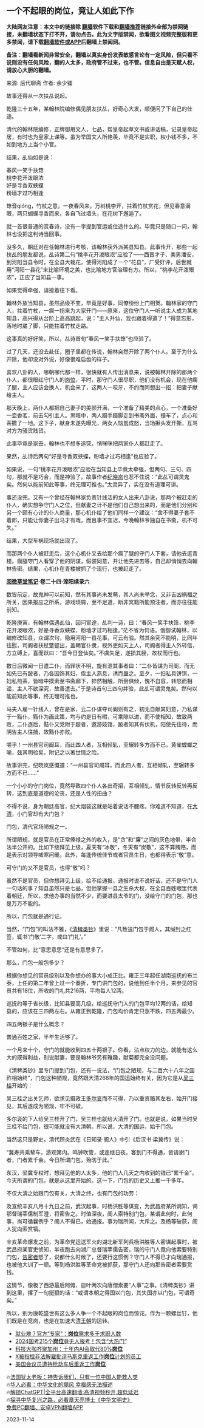  <!-- 面包屑导航 --> <h2>一个不起眼的岗位，竟让人如此下作</h2> <p class="notice"><b>大陆网友注意：本文中的链接除 <a href="https://github.com/bannedbook/fanqiang" >翻墙</a>软件下载和<a href="https://github.com/killgcd/justmysocks/blob/master/README.md">翻墙推荐</a>链接外全部为禁网链接，未翻墙状态下打不开，请勿点击。此为文字版禁闻，欲看图文视频完整版和更多禁闻，请下载<a href="https://github.com/bannedbook/fanqiang">翻墙软件或APP</a>后翻墙上禁闻网。</p><p>备注：翻墙看新闻非常安全，翻墙以真实身份发表敏感言论有一定风险，但只看不说则没有任何风险，翻的人太多，政府管不过来，也不管。信息自由是天赋人权，请放心大胆的翻墙。</b></p>  <div class="entry"> <p>来源:&nbsp;后代聊斋                            作者:&nbsp;余少镭                           </p> <p>故事还得从一次扶乩说起。</p> <p>乾隆三十五年，某翰林院编修偶见朋友扶乩，好奇心大发，顺便问了下自己的仕途。</p> <p>清代的翰林院编修，正牌御用文人，七品，帮皇帝起草文书或讲话稿，记录皇帝起居，有时也为皇家上课等。虽为举国文人所艳羡，毕竟不是实职，权小钱不多，不如到地方上当个小官。</p> <p>结果，乩仙如是说：</p> <p>春风一笑手扶筇<br />	桃李花开泼眼浓<br />	好是寻香双蛱蝶<br />	粉墙才过巧相逢</p> <p>筇音qióng，竹杖之意。一夜春风来，万树桃李开，拄着竹杖赏花，但见春意满眼，两只蝴蝶寻香而来，各自飞过墙头，在花树下邂逅了。</p> <p>就一首很普通的赏春诗，没有一字提到官运或仕途什么的。毕竟只是随口一问，翰林也没把这判诗当回事。</p> <p>没多久，朝廷对在任翰林进行考核，该翰林获外派某县知县。此事传开，那些一起扶乩的朋友都说，乩诗第二句“桃李花开泼眼浓”应验了——西晋才子、美男潘安，到河阳当县令时，在全县大栽花，使得河阳成了一个“花县”，广受好评，后世就用“河阳一县花”来比喻环境之美，也比喻地方官治理有方。所以，“桃李花开泼眼浓”，正应了当知县一事。</p> <p>如果觉得牵强，请接着往下看。</p> <p>翰林外放当知县，虽然品级不变，毕竟是好事，同僚纷纷上门相贺。翰林家的守门人，拄着竹杖，一瘸一拐来为大家开门——原来，这位守门人一听说主人成为某地知县，高兴得从台阶上高高跳起，说：“主人升仙，我也跟着得道了！”得意忘形，落地时崴了脚，只能拄着竹杖走路。</p> <p>这事真的好好笑，所以，乩诗首句“春风一笑手扶筇”也应验了。</p> <p>过了几天，还没去赴任，圈子里都在传说，翰林突然开除了两个仆人。至于为什么开除，他却没对外说，好像很难启齿的样子。</p> <p>喜欢八卦的人，哪朝哪代都一样，很快就有人传出消息来，说被翰林开除的那两个仆人，都很眼红守门人的<a href="https://www.bannedbook.org/bnews/tag/%E5%B2%97%E4%BD%8D/" class="st_tag internal_tag" rel="tag" title="标签 岗位 下的日志">岗位</a>，平时，那守门人很尽职，他们没有机会，现在他瘸了腿，主人应该会换人，机会来了，这两人一咬牙，不约而同想出一招：把妻子献给主人。</p> <p>那天晚上，两仆人都把自己妻子的美颜开满，一个准备了精美的点心，一个准备好一壶香茗，前去勾引主人。黑暗中，两人蹑手蹑脚走到书斋外面，撞车了，点心和茶撒了一地。这下子，献身未遂先曝光，两女人恼羞成怒，当场揪头发开撕，互骂对方为骚货贱货。</p> <p>此事毕竟是家丑，翰林也不想多追究，悄咪咪把两家仆人都赶走了。</p> <p>果然，乩诗后两句“好是寻香双蛱蝶，粉墙才过巧相逢”也应验了。</p> <p>如果说，一句“桃李花开泼眼浓”应验在当知县上毕竟太牵强，但两句、三句、四句，那就不是巧合，而是神验了。故事作者<a href="https://www.bannedbook.org/bnews/tag/%e7%ba%aa%e6%99%93%e5%b2%9a/" class="st_tag internal_tag" rel="tag" title="标签 纪晓岚 下的日志">纪晓岚</a>也忍不住说：“此乩可谓灵鬼矣。然何以能前知此等事，终无理可推也。”太灵异了，实在没有道理可讲。</p> <p>事还没完。又有一个曾经在翰林家负责针线活的女人出来八卦说，那两个被赶走的仆人，确实想争守门人之位，但献妻之计不是他们自己想出来的，而是他们分别和另一个颇有心计的仆人商量，那心机仆给了他们同样一个建议：“舍不得妻子套不着郎，只能让你妻子出马才有戏，而且事不宜迟，今晚翰林爷独自在书斋，机不可失。”</p> <p>结果，大型车祸现场就出现了。</p> <p>而那两个仆人被赶走后，这个心机仆又去给那个瘸了腿的守门人下套，请他去逛青楼。瘸腿守门人看穿了他的阴谋，假装同意，并让他先进去等，自己却悄悄去向翰林告密。结果，心机仆在青楼被抓了个现行，也被赶走了。</p> <p><strong><span class='wp_keywordlink'><a href="https://www.bannedbook.org/forum24/topic2857.html" title="《阅微草堂笔记》" target="_blank">阅微草堂笔记</a></span>·卷二十四·滦阳续录六</strong></p> <p>数皆前定，故鬼神可以前知，然有其事尚未发萌，其人尚未举念，又非吉凶祸福之所关，因果报应之所系，游戏琐屑，至不足道，断非冥籍所能预注者，而亦往往能前知。</p> <p>乾隆庚寅，有翰林偶遇乩仙，因问宦途，乩判一诗，曰：“春风一笑手扶筇，桃李花开泼眼浓，好是寻香双蛱蝶，粉墙才过巧相逢。”茫不省为何语。俄御试翰林，以编修改知县，众谓次句，隐用河阳一县花事，可云有验。然其余究不能明，比同年往慰，司阍者扶杖蹩躄出，盖朝官仆隶，视外吏如天上人，司阍者得主人外转信，方立磗上，喜而跃曰：“吾今日登仙矣。”不虞失足，遂损其胫，故杖而行也。</p> <p>数日后微闻一日遣二仆，而罪状不明，旋有泄其事者曰：“二仆皆谋为司阍，而无如先已有跛者，乃各因饰其妇，俟主人燕息，诱而蛊之。至夕，一妇私具饼饵，一妇私煎茶，皆暗中摸索至书斋廊下，猝然相触，所赍俱倾，愧不自容，转怒而相诟，主人不欲深究，故善遣去。”于是诗首句三四句并验，此乩可谓灵鬼矣。然何以能前知此等事，终无理可推也。</p> <p>马夫人雇一针线人，曾在是家，云二仆谋夺司阍则有之，初无自献其妇意，乃私谋于一黠仆，黠仆为画此策，均与约是日有暇，可乘隙以进，而不使相知，故致两败，二仆逐后，黠仆又党附于跛者，邀游妓馆，跛者知其有伏机，阳使先往待，而阴告主人往捕，故黠仆亦败。</p> <p>嗟乎！一州县官司阍耳，而此四人者，互相倾轧，至辗转多方而不已，黄雀螳螂之喻，兹其明验矣。附记之以著世情之险。</p> <p>故事讲完，纪晓岚感慨道：“一州县官司阍耳，而此四人者，互相倾轧，至辗转多方而不已……”</p>  <p>一个小小的守门岗位，竟然导致四个仆人各出奇招，互相倾轧，情节反转反转再反转，这到底是道德的沦丧，还是人性的扭曲？</p> <p>不得不说，身为朝廷高官，纪大烟袋这就是站着说话不腰疼。你难道不知道，在<a href="https://www.bannedbook.org/bnews/tag/%e5%a4%a7%e6%b8%85/" class="st_tag internal_tag" rel="tag" title="标签 大清 下的日志">大清</a>，小门官却有大门包？</p> <p>门包，清代官场陋规之一。</p> <p>所谓陋规，就是官员在正常俸禄之外的收入，是“贪”和“廉”之间的灰色地带，半合法半公开的。比如下级拜见上级，夏天有“冰敬”，冬天有“炭敬”，这不算贿赂，而是表示对领导嘘寒问暖。此外，每逢传统佳节或者官员生日，也都得表示“敬”意。</p> <p>可守门的又不是官员，也得“敬”吗？</p> <p>虽然不是官员，但你想拜见上级，给不给通报，通报时说不说好话，还不是守门人一句话的事？知县虽然只是七品，但他掌握一县之生杀大权，在全县百姓眼里代表着朝廷，所以，求他办事的当然不少，而要进县太爷的门，没给守门的门包，那也是万万不能的。</p> <p>所以，门包就是通行证。</p> <p>当然，“门包”的叫法不雅，《<a href="https://www.bannedbook.org/bnews/tag/%E6%B8%85%E7%A8%97%E7%B1%BB%E9%92%9E/" class="st_tag internal_tag" rel="tag" title="标签 清稗类钞 下的日志">清稗类钞</a>》里说：“凡致送门包于阍人，其缄封之红签，辄书‘门敬’二字，或曰‘门礼’。”</p> <p>不管如何，比“意思意思”还是有意思多了。</p> <p>那么，门包一般包多少？</p> <p>根据你想见的官员级别以及你想办的事大小成正比。雍正三年起任湖南巡抚的布兰泰，上任的第二年曾上过一个奏折，专门讲门包的，说他到任半个月，来参见的官员共有18位，所收的门礼共216两，平均每人12两。</p> <p>巡抚约等于省长级，比知县要高几级，给巡抚守门人的门包平均12两的话，给知县的，应该在三四两左右。从雍正到乾隆，门包均价肯定只涨不跌，四五两最少。</p> <p>四五两银子是什么概念？</p> <p>普通百姓之家，半年生活够了。</p>  <p>一个月来十个，守门的就能收到四五十两银子。你看，沾点权力的边，就能有这么大的既得利益，别说献妻，要是翰林爷另有雅趣，献菊都完全没问题。</p> <p>《清稗类钞》里专门提到门包，还有一说法，“门包之陋规，与二百六十八年之国祚相始终”，门包这种陋规，竟然跟大清268年的国运始终有关，因为它是从<a href="https://www.bannedbook.org/bnews/tag/%e5%90%b4%e4%b8%89%e6%a1%82/" class="st_tag internal_tag" rel="tag" title="标签 吴三桂 下的日志">吴三桂</a>开始的：</p> <p>吴三桂之出关乞师，欲求见摄政王<a href="https://www.bannedbook.org/bnews/tag/%E5%A4%9A%E5%B0%94%E8%A1%AE/" class="st_tag internal_tag" rel="tag" title="标签 多尔衮 下的日志">多尔衮</a>而不可得，乃以重资赂其左右，始开门接见，其后遂成为陋规，牢不可破。</p> <p>多尔衮的下人给吴三桂开了门，吴三桂也就给大清开了门。也就是说，如果当时吴三桂不给门包，很可能就没有大清朝。所以说，大清的国运，始于门包。</p> <p>当然这只是野史。清代顾炎武在《日知录·阍人》中引《后汉书·梁冀传》说：</p> <p>“冀寿共乘辇车，游观第内。鸣钟吹管，或连继日夜。客到门不得通，皆请谢门者，门者累千金。今日所谓门包，殆昉于此。”</p> <p>东汉，梁冀专权时，想拜见他的人太多，他的门人几天之内收到的钱已“累千金”。今天所谓的门包，就是从这里开始的。这一下，门包的历史又上推一千多年。</p> <p>不仅大清之始跟门包有关，大清之终，也有门包的功劳：</p> <p>及宣统辛亥八月十九日之前，武汉起事，时杨洪胜等谋变，为武昌府某所诇知，谒鄂督瑞莘儒制军澄，将密告之。时值深夜，阍人索特别门包，某谓此何时，此何事，尚可循曩例乎？阍人不得已，始通报。事为瑞所闻，大斥之。及杨等破获，阍人犹向索赏犒。</p> <p>辛亥革命爆发之前，为革命党运送军火的湖北新军列兵杨洪胜等人密谋起事时，被武昌府某官吏侦知，半夜跑去向湖广总督瑞莘儒告密，瑞的守门人竟向他索要特别门包，<a href="https://www.bannedbook.org/bnews/tag/%E5%91%8A%E5%AF%86%E8%80%85/" class="st_tag internal_tag" rel="tag" title="标签 告密者 下的日志">告密者</a>怒了，说都什么时候了，还要行这惯例？守门人不得已才向瑞通报，也被他大训了一顿。等到杨洪胜等革命党被抓获，那守门人还向那告密者索要赏钱。</p> <p>这情节，像极了西游最后阿傩、迦叶两次向唐僧索要“人事”之事。《清稗类钞》讲到这里，撂了一句挺狠的话：“或谓本朝之得国以门包，其失国亦以门包，可谓奇矣。”</p> <p>所以，别为康乾盛世有这么多人争一个不起眼的岗位而惊诧。作为一颗螺丝钉，他们既是在竞岗，也是在加速大<a href="https://www.bannedbook.org/bnews/tag/%E6%B8%85%E7%8E%8B%E6%9C%9D/" class="st_tag internal_tag" rel="tag" title="标签 清王朝 下的日志">清王朝</a>的运转。</p> <!--<div id="taboola-mid-1"></div>--><ul class='op-related-articles' title='相关阅读'> <li><a href='https://www.bannedbook.org/bnews/bannedvideo/20231108/1958431.html' target='_blank'>就业难？官方“专家”：<b>岗位</b>需求多于求职人数</a></li> <li><a href='https://www.bannedbook.org/bnews/finance/20231025/1951907.html' target='_blank'>2024国考215个<b>岗位</b>竟无人报考！包含“大热门”</a></li> <li><a href='https://www.bannedbook.org/bnews/cnnews/20231019/1949532.html' target='_blank'>科技大咖齐聚加州：十年内AI会取代80%<b>岗位</b></a></li> <li><a href='https://www.bannedbook.org/bnews/itnews/20231015/1947511.html' target='_blank'>X被指控非法解雇批评马斯克重返工作<b>岗位</b>计划的员工</a></li> <li><a href='https://www.bannedbook.org/bnews/worldnews/20231004/1942045.html' target='_blank'>美国会议员遭持枪劫车后重返工作<b>岗位</b></a></li> </ul> <p class="texttj"> 🔥<a href="https://www.bannedbook.org/bnews/ssgc/20230219/1850782.html" target="_blank">法国犹太老板：神告诉我们，只有一位中国人能救人类</a><br/> 🔥<a href="https://www.bannedbook.org/bnews/comments/20220220/1694796.html" target="_blank">华人必看：中华文化的飓风 幸福感无法描述</a><br/> 🔥<a href="https://github.com/bannedbook/fanqiang/wiki/V2ray%E6%9C%BA%E5%9C%BA" target="_blank">解锁ChatGPT|全平台高速翻墙:高清视频秒开,超低延迟</a><br/> 🔥<a href="https://www.bannedbook.org/bnews/comments/20220808/1768773.html" target="_blank">探寻中华复兴之路，必看章天亮博士《中华文明史》</a><br/> <a href="https://github.com/bannedbook/fanqiang/wiki/%E7%A6%81%E9%97%BB%E7%BD%91%E5%AE%89%E5%8D%93%E7%BF%BB%E5%A2%99%E6%96%B0%E9%97%BBAPP" target="_blank">免费PC翻墙、安卓VPN翻墙APP</a><br/> </p><p>2023-11-14</p> <a name='sharetosocial'></a> <div style="margin-bottom:5px;padding-bottom:5px;clear:both"> <div id="archive-pix-1" class="banner-ads"> <!-- AuctionX Display platform tag START --> <div id="27602x728x90x621x_ADSLOT1" clicktrack="%%CLICK_URL_ESC%%"></div>  <!-- AuctionX Display platform tag END --> </div> <div id="archive-pix-2" class="banner-ads"> <!-- AuctionX Display platform tag START --> <div id="27556x300x250x621x_ADSLOT1" clicktrack="%%CLICK_URL_ESC%%" style="margin:0 auto;text-align:center"></div>  <!-- AuctionX Display platform tag END --> </div> </div>  <div id="archive-pix-1" class="banner-ads"> <!-- AuctionX Display platform tag START --> <div id="27603x728x90x621x_ADSLOT1" clicktrack="%%CLICK_URL_ESC%%"></div>  <!-- AuctionX Display platform tag END --> </div> </div><!--END ENTRY--> 